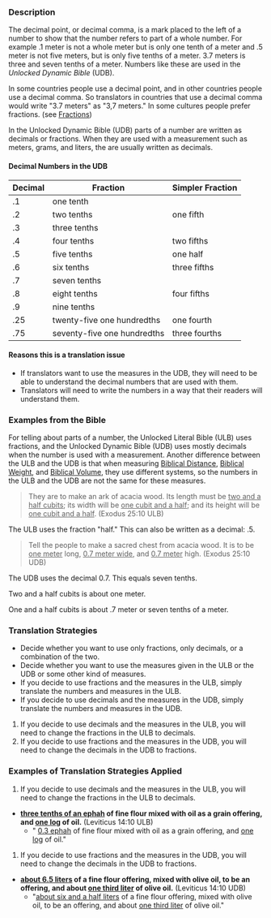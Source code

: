 
### Description

The decimal point, or decimal comma, is a mark placed to the left of a number to show that the number refers to part of a whole number. For example .1 meter is not a whole meter but is only one tenth of a meter and .5 meter is not five meters, but is only five tenths of a meter. 3.7 meters is three and seven tenths of a meter. Numbers like these are used in the *Unlocked Dynamic Bible* (UDB).

In some countries people use a decimal point, and in other countries people use a decimal comma. So translators in countries that use a decimal comma would write "3.7 meters" as "3,7 meters." In some cultures people prefer fractions. (see [Fractions](../translate-fraction/01.md))

In the Unlocked Dynamic Bible (UDB) parts of a number are written as decimals or fractions. When they are used with a measurement such as meters, grams, and liters, the are usually written as decimals.

#### Decimal Numbers in the UDB

| Decimal | Fraction  | Simpler Fraction  |
| -------- | -------- | -------- |
|.1 |one tenth |  |
|.2 |two tenths | one fifth |
|.3 |three tenths |  |
|.4 |four tenths | two fifths|
|.5 |five tenths | one half |
|.6 |six tenths | three fifths |
|.7 |seven tenths |   |
|.8 |eight tenths | four fifths |
|.9 |nine tenths |  |
|.25 |twenty-five one hundredths | one fourth |
|.75 |seventy-five one hundredths | three fourths |


#### Reasons this is a translation issue

* If translators want to use the measures in the UDB, they will need to be able to understand the decimal numbers that are used with them.
* Translators will need to write the numbers in a way that their readers will understand them.

### Examples from the Bible

For telling about parts of a number, the Unlocked Literal Bible (ULB) uses fractions, and the Unlocked Dynamic Bible (UDB) uses mostly decimals when the number is used with a measurement. Another difference between the ULB and the UDB is that when measuring [Biblical Distance](../translate-bdistance/01.md), [Biblical Weight](../translate-bweight/01.md), and [Biblical Volume](../translate-bvolume/01.md), they use different systems, so the numbers in the ULB and the UDB are not the same for these measures.
>They are to make an ark of acacia wood. Its length must be <u>two and a half cubits</u>; its width will be <u>one cubit and a half</u>; and its height will be <u>one cubit and a half</u>.  (Exodus 25:10 ULB)

The ULB uses the fraction "half." This can also be written as a decimal: .5.
>Tell the people to make a sacred chest from acacia wood. It is to be <u>one meter</u> long, <u>0.7 meter wide</u>, and <u>0.7 meter</u> high. (Exodus 25:10 UDB)

The UDB uses the decimal 0.7. This equals seven tenths.

Two and a half cubits is about one meter.

One and a half cubits is about .7 meter or seven tenths of a meter.

### Translation Strategies

* Decide whether you want to use only fractions, only decimals, or a combination of the two.
* Decide whether you want to use the measures given in the ULB or the UDB or some other kind of measures.
* If you decide to use fractions and the measures in the ULB, simply translate the numbers and measures in the  ULB.
* If you decide to use decimals and the measures in the UDB, simply translate the numbers and measures in the UDB.


1. If you decide to use decimals and the measures in the ULB, you will need to change the fractions in the ULB to decimals.
1. If you decide to use fractions and the measures in the UDB, you will need to change the decimals in the UDB to fractions.

### Examples of Translation Strategies Applied

1. If you decide to use decimals and the measures in the ULB, you will need to change the fractions in the ULB to decimals.

  * **<u>three tenths of an ephah</u> of fine flour mixed with oil as a grain offering, and <u>one log</u> of oil.** (Leviticus 14:10 ULB)
      * " <u>0.3 ephah</u> of fine flour mixed with oil as a grain offering, and <u>one log</u> of oil."

1. If you decide to use fractions and the measures in the UDB, you will need to change the decimals in the UDB to fractions.

  * **<u>about 6.5 liters</u> of a fine flour offering, mixed with olive oil, to be an offering, and about <u>one third liter</u> of olive oil.** (Leviticus 14:10 UDB)
      * "<u>about six and a half liters</u> of a fine flour offering, mixed with olive oil, to be an offering, and about <u>one third liter</u> of olive oil."

